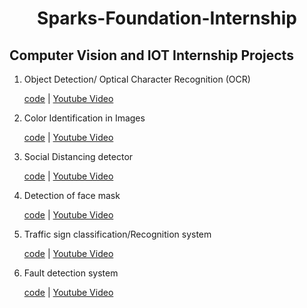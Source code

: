 <h1 align=center>Sparks-Foundation-Internship</h1>

<h2> Computer Vision and IOT Internship Projects </h2>
<ol>
  <li> Object Detection/ Optical Character Recognition (OCR) </li>
  <p><a href="">code</a>   | <a href="" rel="nofollow">Youtube Video</a></p>
  
  <li> Color Identification in Images </li>
  <p><a href="">code</a>   | <a href="" rel="nofollow">Youtube Video</a></p>
  
  <li> Social Distancing detector </li>
  <p><a href="">code</a>   | <a href="" rel="nofollow">Youtube Video</a></p>
  
  <li> Detection of face mask </li>
  <p><a href="">code</a>   | <a href="" rel="nofollow">Youtube Video</a></p>
  
  <li> Traffic sign classification/Recognition system </li>
  <p><a href="">code</a>   | <a href="" rel="nofollow">Youtube Video</a></p>
  
  <li> Fault detection system </li>
  <p><a href="">code</a>   | <a href="" rel="nofollow">Youtube Video</a></p>
  
  
  </ol>
